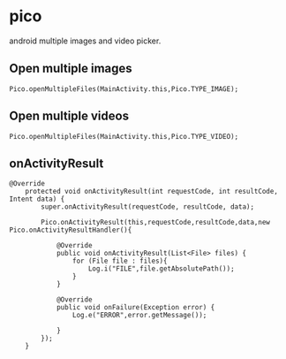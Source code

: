 # pico
android multiple images and video picker.
## Open multiple images
```
Pico.openMultipleFiles(MainActivity.this,Pico.TYPE_IMAGE);
```
## Open multiple videos
```
Pico.openMultipleFiles(MainActivity.this,Pico.TYPE_VIDEO);
```
## onActivityResult
```
@Override
    protected void onActivityResult(int requestCode, int resultCode, Intent data) {
        super.onActivityResult(requestCode, resultCode, data);

        Pico.onActivityResult(this,requestCode,resultCode,data,new Pico.onActivityResultHandler(){

            @Override
            public void onActivityResult(List<File> files) {
                for (File file : files){
                    Log.i("FILE",file.getAbsolutePath());
                }
            }

            @Override
            public void onFailure(Exception error) {
                Log.e("ERROR",error.getMessage());

            }
        });
    }
```
